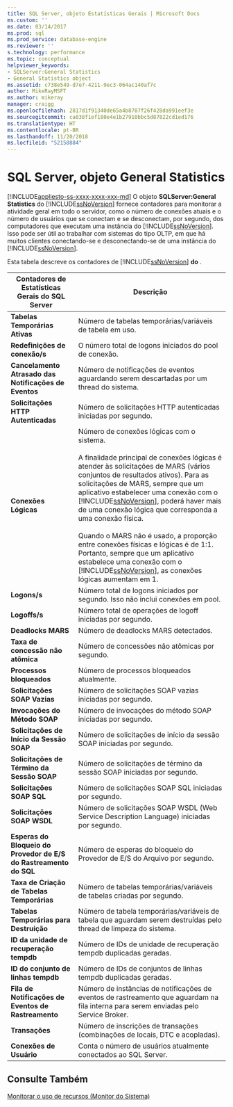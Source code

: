 ```yaml
---
title: SQL Server, objeto Estatísticas Gerais | Microsoft Docs
ms.custom: ''
ms.date: 03/14/2017
ms.prod: sql
ms.prod_service: database-engine
ms.reviewer: ''
s.technology: performance
ms.topic: conceptual
helpviewer_keywords:
- SQLServer:General Statistics
- General Statistics object
ms.assetid: c738e549-d7e7-4211-9ec3-064ac140af7c
author: MikeRayMSFT
ms.author: mikeray
manager: craigg
ms.openlocfilehash: 2817d1f91340de65a4b8707f26f428da991eef3e
ms.sourcegitcommit: ca038f1ef180e4e1b27910bbc5d87822cd1ed176
ms.translationtype: HT
ms.contentlocale: pt-BR
ms.lasthandoff: 11/20/2018
ms.locfileid: "52158884"
---
```

# <a name="sql-server-general-statistics-object"></a>SQL Server, objeto General Statistics
[!INCLUDE[appliesto-ss-xxxx-xxxx-xxx-md](../../includes/appliesto-ss-xxxx-xxxx-xxx-md.md)]
  O objeto **SQLServer:General Statistics** do [!INCLUDE[ssNoVersion](../../includes/ssnoversion-md.md)] fornece contadores para monitorar a atividade geral em todo o servidor, como o número de conexões atuais e o número de usuários que se conectam e se desconectam, por segundo, dos computadores que executam uma instância do [!INCLUDE[ssNoVersion](../../includes/ssnoversion-md.md)]. Isso pode ser útil ao trabalhar com sistemas do tipo OLTP, em que há muitos clientes conectando-se e desconectando-se de uma instância do [!INCLUDE[ssNoVersion](../../includes/ssnoversion-md.md)].  
  
 Esta tabela descreve os contadores de [!INCLUDE[ssNoVersion](../../includes/ssnoversion-md.md)] **do** .  
  
|Contadores de Estatísticas Gerais do SQL Server|Descrição|  
|--------------------------------------------|-----------------|  
|**Tabelas Temporárias Ativas**|Número de tabelas temporárias/variáveis de tabela em uso.|  
|**Redefinições de conexão/s**|O número total de logons iniciados do pool de conexão.|  
|**Cancelamento Atrasado das Notificações de Eventos**|Número de notificações de eventos aguardando serem descartadas por um thread do sistema.|  
|**Solicitações HTTP Autenticadas**|Número de solicitações HTTP autenticadas iniciadas por segundo.|  
|**Conexões Lógicas**|Número de conexões lógicas com o sistema.<br /><br /> A finalidade principal de conexões lógicas é atender às solicitações de MARS (vários conjuntos de resultados ativos). Para as solicitações de MARS, sempre que um aplicativo estabelecer uma conexão com o [!INCLUDE[ssNoVersion](../../includes/ssnoversion-md.md)], poderá haver mais de uma conexão lógica que corresponda a uma conexão física.<br /><br /> Quando o MARS não é usado, a proporção entre conexões físicas e lógicas é de 1:1. Portanto, sempre que um aplicativo estabelece uma conexão com o [!INCLUDE[ssNoVersion](../../includes/ssnoversion-md.md)], as conexões lógicas aumentam em 1.|  
|**Logons/s**|Número total de logons iniciados por segundo. Isso não inclui conexões em pool.|  
|**Logoffs/s**|Número total de operações de logoff iniciadas por segundo.|  
|**Deadlocks MARS**|Número de deadlocks MARS detectados.|  
|**Taxa de concessão não atômica**|Número de concessões não atômicas por segundo.|  
|**Processos bloqueados**|Número de processos bloqueados atualmente.|  
|**Solicitações SOAP Vazias**|Número de solicitações SOAP vazias iniciadas por segundo.|  
|**Invocações do Método SOAP**|Número de invocações do método SOAP iniciadas por segundo.|  
|**Solicitações de Início da Sessão SOAP**|Número de solicitações de início da sessão SOAP iniciadas por segundo.|  
|**Solicitações de Término da Sessão SOAP**|Número de solicitações de término da sessão SOAP iniciadas por segundo.|  
|**Solicitações SOAP SQL**|Número de solicitações SOAP SQL iniciadas por segundo.|  
|**Solicitações SOAP WSDL**|Número de solicitações SOAP WSDL (Web Service Description Language) iniciadas por segundo.|  
|**Esperas do Bloqueio do Provedor de E/S do Rastreamento do SQL**|Número de esperas do bloqueio do Provedor de E/S do Arquivo por segundo.| 
|**Taxa de Criação de Tabelas Temporárias**|Número de tabelas temporárias/variáveis de tabelas criadas por segundo.|  
|**Tabelas Temporárias para Destruição**|Número de tabela temporárias/variáveis de tabela que aguardam serem destruídas pelo thread de limpeza do sistema.|  
|**ID da unidade de recuperação tempdb**|Número de IDs de unidade de recuperação tempdb duplicadas geradas.|
|**ID do conjunto de linhas tempdb**|Número de IDs de conjuntos de linhas tempdb duplicadas geradas.| 
|**Fila de Notificações de Eventos de Rastreamento**|Número de instâncias de notificações de eventos de rastreamento que aguardam na fila interna para serem enviadas pelo Service Broker.|  
|**Transações**|Número de inscrições de transações (combinações de locais, DTC e acopladas).|  
|**Conexões de Usuário**|Conta o número de usuários atualmente conectados ao SQL Server.|  
  
## <a name="see-also"></a>Consulte Também  
 [Monitorar o uso de recursos &#40;Monitor do Sistema&#41;](../../relational-databases/performance-monitor/monitor-resource-usage-system-monitor.md)  
  
  
